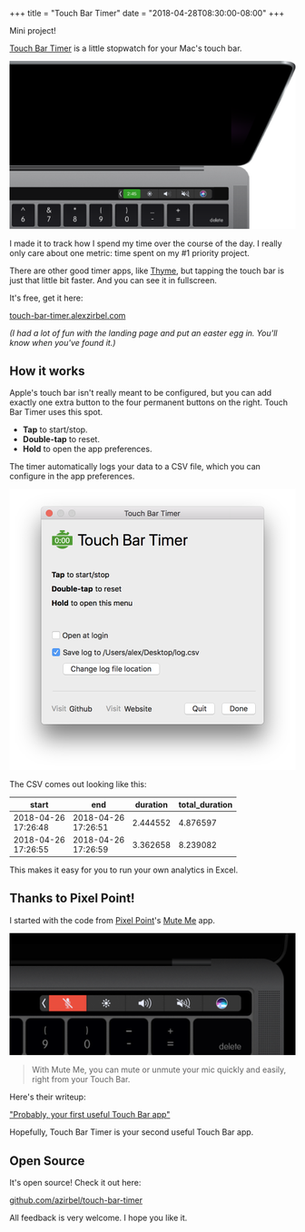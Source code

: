 +++
title = "Touch Bar Timer"
date = "2018-04-28T08:30:00-08:00"
+++

Mini project!

[Touch Bar Timer](https://touch-bar-timer.alexzirbel.com) is a little stopwatch
for your Mac's touch bar.

<img src="/img/touch-bar-timer.png" />

I made it to track how I spend my time over the course of the day. I really
only care about one metric: time spent on my #1 priority project.

There are other good timer apps, like
[Thyme](https://joaomoreno.github.io/thyme/), but tapping the touch bar is just
that little bit faster. And you can see it in fullscreen.

It's free, get it here:

[touch-bar-timer.alexzirbel.com](https://touch-bar-timer.alexzirbel.com)

*(I had a lot of fun with the landing page and put an easter egg in. You'll
know when you've found it.)*

## How it works

Apple's touch bar isn't really meant to be configured, but you can add exactly
one extra button to the four permanent buttons on the right. Touch Bar Timer
uses this spot.

* **Tap** to start/stop.
* **Double-tap** to reset.
* **Hold** to open the app preferences.

The timer automatically logs your data to a CSV file, which you can
configure in the app preferences.

<img src="/img/tbt-preferences.png" />

The CSV comes out looking like this:

<div class='data-table'></div>

start | end | duration | total_duration
--- | --- | --- | ---
2018-04-26<br/>17:26:48 | 2018-04-26<br/>17:26:51 | 2.444552 | 4.876597
2018-04-26<br/>17:26:55 | 2018-04-26<br/>17:26:59 | 3.362658 | 8.239082

This makes it easy for you to run your own analytics in Excel.

## Thanks to Pixel Point!

I started with the code from [Pixel Point](https://pixelpoint.io/)'s [Mute
Me](https://github.com/pixel-point/mute-me) app.

<img src="/img/mute-me.png" />

> With Mute Me, you can mute or unmute your mic quickly and easily, right from
> your Touch Bar.

Here's their writeup:

["Probably, your first useful Touch Bar
app"](https://medium.com/pixelpoint/your-first-touch-bar-app-aea4f6111122)

Hopefully, Touch Bar Timer is your second useful Touch Bar app.

## Open Source

It's open source! Check it out here:

[github.com/azirbel/touch-bar-timer](https://github.com/azirbel/touch-bar-timer)

All feedback is very welcome. I hope you like it.
